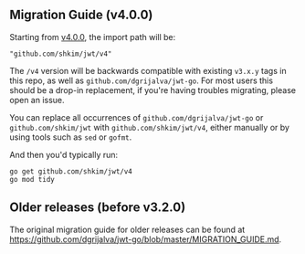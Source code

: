 ## Migration Guide (v4.0.0)

Starting from [v4.0.0](https://github.com/shkim/jwt/releases/tag/v4.0.0), the import path will be:

    "github.com/shkim/jwt/v4"

The `/v4` version will be backwards compatible with existing `v3.x.y` tags in this repo, as well as
`github.com/dgrijalva/jwt-go`. For most users this should be a drop-in replacement, if you're having
troubles migrating, please open an issue.

You can replace all occurrences of `github.com/dgrijalva/jwt-go` or `github.com/shkim/jwt` with `github.com/shkim/jwt/v4`, either manually or by using tools such as `sed` or `gofmt`.

And then you'd typically run:

```
go get github.com/shkim/jwt/v4
go mod tidy
```

## Older releases (before v3.2.0)

The original migration guide for older releases can be found at https://github.com/dgrijalva/jwt-go/blob/master/MIGRATION_GUIDE.md.
